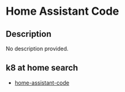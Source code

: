 # Home Assistant Code

## Description

No description provided.

## k8 at home search

- [home-assistant-code](https://nanne.dev/k8s-at-home-search/#/home-assistant-code)
